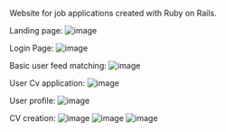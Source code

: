Website for job applications created with Ruby on Rails.

Landing page:
![image](https://github.com/borsadavid/WebApp---Sem3/assets/117517496/7d51c50e-e6fb-4ad3-8d35-d739b59e4b88)


Login Page:
![image](https://github.com/borsadavid/WebApp---Sem3/assets/117517496/7e943ec1-6aec-43ac-b22c-01aedb18ea50)


Basic user feed matching:
![image](https://github.com/borsadavid/WebApp---Sem3/assets/117517496/7afb558b-c128-4aed-b4fe-6bb7531a029f)

User Cv application:
![image](https://github.com/borsadavid/WebApp---Sem3/assets/117517496/910143bf-9ce0-4001-b909-02ae53a964e8)


User profile:
![image](https://github.com/borsadavid/WebApp---Sem3/assets/117517496/0754d6db-f393-4e3b-9629-859ad1821e18)


CV creation:
![image](https://github.com/borsadavid/WebApp---Sem3/assets/117517496/3a3f7c87-feba-4d82-b04b-dd59694df592)
![image](https://github.com/borsadavid/WebApp---Sem3/assets/117517496/91e91d7c-ab5e-462e-a6df-2a83a13d83e3)
![image](https://github.com/borsadavid/WebApp---Sem3/assets/117517496/39d98698-18d2-4c24-b4ec-c3f5b217e511)




  
